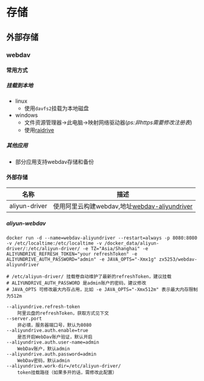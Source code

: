 # 存储

## 外部存储

### webdav
#### 常用方式

##### 挂载到本地
* linux
    * 使用`davfs2`挂载为本地磁盘
* windows
    * 文件资源管理器->此电脑->映射网络驱动器(*ps:非https需要修改注册表*)
    * 使用[raidrive](https://www.raidrive.com/)
##### 其他应用
* 部分应用支持webdav存储和备份

#### 外部存储

名称|描述
-|-
aliyun-driver|使用阿里云构建webdav,地址[webdav-aliyundriver](https://github.com/zxbu/webdav-aliyundriver)

##### aliyun-webdav

```
docker run -d --name=webdav-aliyundriver --restart=always -p 8080:8080  -v /etc/localtime:/etc/localtime -v /docker_data/aliyun-driver/:/etc/aliyun-driver/ -e TZ="Asia/Shanghai" -e ALIYUNDRIVE_REFRESH_TOKEN="your refreshToken" -e ALIYUNDRIVE_AUTH_PASSWORD="admin" -e JAVA_OPTS="-Xmx1g" zx5253/webdav-aliyundriver

# /etc/aliyun-driver/ 挂载卷自动维护了最新的refreshToken，建议挂载
# ALIYUNDRIVE_AUTH_PASSWORD 是admin账户的密码，建议修改
# JAVA_OPTS 可修改最大内存占用，比如 -e JAVA_OPTS="-Xmx512m" 表示最大内存限制为512m
```

```
--aliyundrive.refresh-token
    阿里云盘的refreshToken，获取方式见下文
--server.port
    非必填，服务器端口号，默认为8080
--aliyundrive.auth.enable=true
    是否开启WebDav账户验证，默认开启
--aliyundrive.auth.user-name=admin
    WebDav账户，默认admin
--aliyundrive.auth.password=admin
    WebDav密码，默认admin
--aliyundrive.work-dir=/etc/aliyun-driver/
    token挂载路径（如果多开的话，需修改此配置）
```
